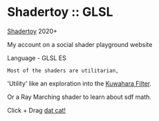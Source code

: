 # Shadertoy :: GLSL

[Shadertoy](https://www.shadertoy.com/user/trancor) 2020+
    
My account on a social shader playground website
    
Language - GLSL ES

    Most of the shaders are utilitarian, 
    
   'Utility' like an exploration into the [Kuwahara Filter](https://www.shadertoy.com/view/cdSSW1).
    
 Or a Ray Marching shader to learn about sdf math.

   Click + Drag [dat cat!](https://www.shadertoy.com/view/lXffz7)